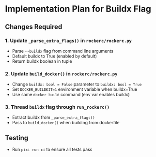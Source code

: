 # Implementation Plan for Buildx Flag

## Changes Required

### 1. Update `_parse_extra_flags()` in `rockerc/rockerc.py`
- Parse `--buildx` flag from command line arguments
- Default buildx to True (enabled by default)
- Return buildx boolean in tuple

### 2. Update `build_docker()` in `rockerc/rockerc.py`
- Change `buildx: bool = False` parameter to `buildx: bool = True`
- Set `DOCKER_BUILDKIT=1` environment variable when buildx=True
- Use same `docker build` command (env var enables buildx)

### 3. Thread `buildx` flag through `run_rockerc()`
- Extract buildx from `_parse_extra_flags()`
- Pass to `build_docker()` when building from dockerfile

## Testing
- Run `pixi run ci` to ensure all tests pass